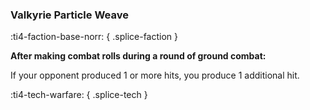 ### **Valkyrie Particle Weave**
:ti4-faction-base-norr:
{ .splice-faction }

**After making combat rolls during a round of ground combat:**

If your opponent produced 1 or more hits, you produce 1 additional hit.

:ti4-tech-warfare:
{ .splice-tech }
